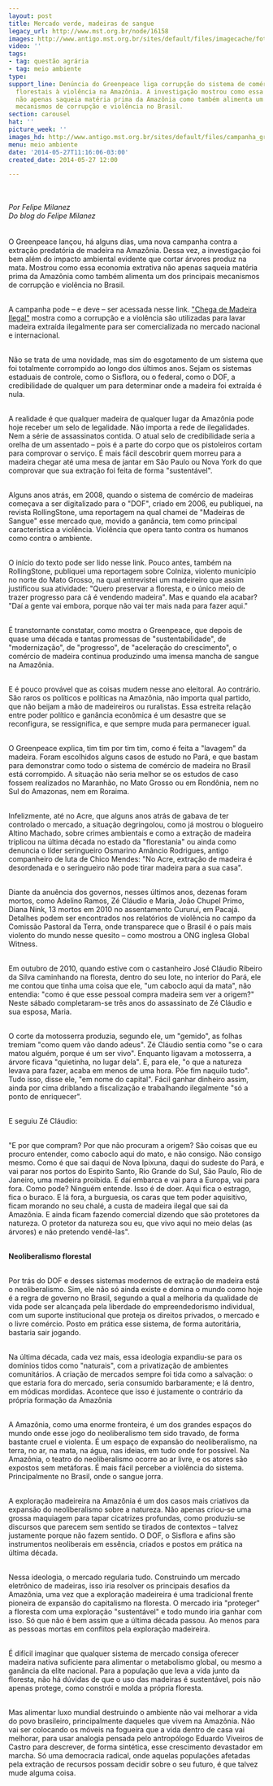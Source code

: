 ```yaml
---
layout: post
title: Mercado verde, madeiras de sangue
legacy_url: http://www.mst.org.br/node/16158
images: http://www.antigo.mst.org.br/sites/default/files/imagecache/foto_destaque/campanha_greenpeace.jpg
video: ''
tags:
- tag: questão agrária
- tag: meio ambiente
type: 
support_line: Denúncia do Greenpeace liga corrupção do sistema de comércio de produtos
  florestais à violência na Amazônia. A investigação mostrou como essa economia extrativa
  não apenas saqueia matéria prima da Amazônia como também alimenta um dos principais
  mecanismos de corrupção e violência no Brasil.
section: carousel
hat: ''
picture_week: ''
images_hd: http://www.antigo.mst.org.br/sites/default/files/campanha_greenpeace.jpg
menu: meio ambiente
date: '2014-05-27T11:16:06-03:00'
created_date: 2014-05-27 12:00

---
```

<p><em><img style="margin: 10px;" src="http://www.antigo.mst.org.br/sites/default/files/campanha_greenpeace%21.jpg" alt=""><br></em></p><p><em>Por Felipe Milanez<br>Do blog do Felipe Milanez</em><br><br><br>O Greenpeace lançou, há alguns dias, uma nova campanha contra a extração predatória de madeira na Amazônia. Dessa vez, a investigação foi bem além do impacto ambiental evidente que cortar árvores produz na mata. Mostrou como essa economia extrativa não apenas saqueia matéria prima da Amazônia como também alimenta um dos principais mecanismos de corrupção e violência no Brasil.</p><p><br>A campanha pode – e deve – ser acessada nesse link. <a href="http://www.chegademadeirailegal.org.br/">"Chega de Madeira Ilegal"</a> mostra como a corrupção e a violência são utilizadas para lavar madeira extraída ilegalmente para ser comercializada no mercado nacional e internacional.</p><p><br>Não se trata de uma novidade, mas sim do esgotamento de um sistema que foi totalmente corrompido ao longo dos últimos anos. Sejam os sistemas estaduais de controle, como o Sisflora, ou o federal, como o DOF, a credibilidade de qualquer um para determinar onde a madeira foi extraída é nula.</p><p><br>A realidade é que qualquer madeira de qualquer lugar da Amazônia pode hoje receber um selo de legalidade. Não importa a rede de ilegalidades. Nem a série de assassinatos contida. O atual selo de credibilidade seria a orelha de um assentado – pois é a parte do corpo que os pistoleiros cortam para comprovar o serviço. É mais fácil descobrir quem morreu para a madeira chegar até uma mesa de jantar em São Paulo ou Nova York do que comprovar que sua extração foi feita de forma "sustentável".</p><p><br>Alguns anos atrás, em 2008, quando o sistema de comércio de madeiras começava a ser digitalizado para o "DOF", criado em 2006, eu publiquei, na revista RollingStone, uma reportagem na qual chamei de "Madeiras de Sangue" esse mercado que, movido a ganância, tem como principal característica a violência. Violência que opera tanto contra os humanos como contra o ambiente.</p><p><br>O início do texto pode ser lido nesse link. Pouco antes, também na RollingStone, publiquei uma reportagem sobre Colniza, violento município no norte do Mato Grosso, na qual entrevistei um madeireiro que assim justificou sua atividade: "Quero preservar a floresta, e o único meio de trazer progresso para cá é vendendo madeira". Mas e quando ela acabar? "Daí a gente vai embora, porque não vai ter mais nada para fazer aqui."</p><p><br>É transtornante constatar, como mostra o Greenpeace, que depois de quase uma década e tantas promessas de "sustentabilidade", de "modernização", de "progresso", de "aceleração do crescimento", o comércio de madeira continua produzindo uma imensa mancha de sangue na Amazônia.</p><p><br>E é pouco provável que as coisas mudem nesse ano eleitoral. Ao contrário. São raros os políticos e políticas na Amazônia, não importa qual partido, que não beijam a mão de madeireiros ou ruralistas. Essa estreita relação entre poder político e ganância econômica é um desastre que se reconfigura, se ressignifica, e que sempre muda para permanecer igual.</p><p><br>O Greenpeace explica, tim tim por tim tim, como é feita a "lavagem" da madeira. Foram escolhidos alguns casos de estudo no Pará, e que bastam para demonstrar como todo o sistema de comércio de madeira no Brasil está corrompido. A situação não seria melhor se os estudos de caso fossem realizados no Maranhão, no Mato Grosso ou em Rondônia, nem no Sul do Amazonas, nem em Roraima.</p><p><br>Infelizmente, até no Acre, que alguns anos atrás de gabava de ter controlado o mercado, a situação degringolou, como já mostrou o blogueiro Altino Machado, sobre crimes ambientais e como a extração de madeira triplicou na última década no estado da "florestania" ou ainda como denuncia o líder seringueiro Osmarino Amâncio Rodrigues, antigo companheiro de luta de Chico Mendes: "No Acre, extração de madeira é desordenada e o seringueiro não pode tirar madeira para a sua casa".</p><p><br>Diante da anuência dos governos, nesses últimos anos, dezenas foram mortos, como Adelino Ramos, Zé Cláudio e Maria, João Chupel Primo, Diana Nink, 13 mortos em 2010 no assentamento Cururuí, em Pacajá. Detalhes podem ser encontrados nos relatórios de violência no campo da Comissão Pastoral da Terra, onde transparece que o Brasil é o país mais violento do mundo nesse quesito – como mostrou a ONG inglesa Global Witness.</p><p><br>Em outubro de 2010, quando estive com o castanheiro José Cláudio Ribeiro da Silva caminhando na floresta, dentro do seu lote, no interior do Pará, ele me contou que tinha uma coisa que ele, "um caboclo aqui da mata", não entendia: "como é que esse pessoal compra madeira sem ver a origem?" Neste sábado completaram-se três anos do assassinato de Zé Cláudio e sua esposa, Maria.</p><p><br>O corte da motosserra produzia, segundo ele, um "gemido", as folhas tremiam "como quem vão dando adeus". Zé Cláudio sentia como "se o cara matou alguém, porque é um ser vivo". Enquanto ligavam a motosserra, a árvore ficava "quietinha, no lugar dela". E, para ele, "o que a natureza levava para fazer, acaba em menos de uma hora. Põe fim naquilo tudo". Tudo isso, disse ele, "em nome do capital". Fácil ganhar dinheiro assim, ainda por cima driblando a fiscalização e trabalhando ilegalmente "só a ponto de enriquecer".</p><p><strong><br></strong>E seguiu Zé Cláudio:</p><p><br>"E por que compram? Por que não procuram a origem? São coisas que eu procuro entender, como caboclo aqui do mato, e não consigo. Não consigo mesmo. Como é que sai daqui de Nova Ipixuna, daqui do sudeste do Pará, e vai parar nos portos do Espirito Santo, Rio Grande do Sul, São Paulo, Rio de Janeiro, uma madeira proibida. E daí embarca e vai para a Europa, vai para fora. Como pode? Ninguém entende. Isso é de doer. Aqui fica o estrago, fica o buraco. E lá fora, a burguesia, os caras que tem poder aquisitivo, ficam morando no seu chalé, a custa de madeira ilegal que sai da Amazônia. E ainda ficam fazendo comercial dizendo que são protetores da natureza. O protetor da natureza sou eu, que vivo aqui no meio delas (as árvores) e não pretendo vendê-las".</p><p><br><strong>Neoliberalismo florestal</strong></p><p><br>Por trás do DOF e desses sistemas modernos de extração de madeira está o neoliberalismo. Sim, ele não só ainda existe e domina o mundo como hoje é a regra de governo no Brasil, segundo a qual a melhoria da qualidade de vida pode ser alcançada pela liberdade do empreendedorismo individual, com um suporte institucional que proteja os direitos privados, o mercado e o livre comércio. Posto em prática esse sistema, de forma autoritária, bastaria sair jogando.</p><p><br>Na última década, cada vez mais, essa ideologia expandiu-se para os domínios tidos como "naturais", com a privatização de ambientes comunitários. A criação de mercados sempre foi tida como a salvação: o que estaria fora do mercado, seria consumido barbaramente; e lá dentro, em módicas mordidas. Acontece que isso é justamente o contrário da própria formação da Amazônia</p><p><br>A Amazônia, como uma enorme fronteira, é um dos grandes espaços do mundo onde esse jogo do neoliberalismo tem sido travado, de forma bastante cruel e violenta. É um espaço de expansão do neoliberalismo, na terra, no ar, na mata, na água, nas ideias, em tudo onde for possível. Na Amazônia, o teatro do neoliberalismo ocorre ao ar livre, e os atores são expostos sem metáforas. É mais fácil perceber a violência do sistema. Principalmente no Brasil, onde o sangue jorra.</p><p><br>A exploração madeireira na Amazônia é um dos casos mais criativos da expansão do neoliberalismo sobre a natureza. Não apenas criou-se uma grossa maquiagem para tapar cicatrizes profundas, como produziu-se discursos que parecem sem sentido se tirados de contextos – talvez justamente porque não fazem sentido. O DOF, o Sisflora e afins são instrumentos neoliberais em essência, criados e postos em prática na última década.</p><p><br>Nessa ideologia, o mercado regularia tudo. Construindo um mercado eletrônico de madeiras, isso iria resolver os principais desafios da Amazônia, uma vez que a exploração madeireira é uma tradicional frente pioneira de expansão do capitalismo na floresta. O mercado iria "proteger" a floresta com uma exploração "sustentável" e todo mundo iria ganhar com isso. Só que não é bem assim que a última década passou. Ao menos para as pessoas mortas em conflitos pela exploração madeireira.</p><p><br>É difícil imaginar que qualquer sistema de mercado consiga oferecer madeira nativa suficiente para alimentar o metabolismo global, ou mesmo a ganância da elite nacional. Para a população que leva a vida junto da floresta, não há dúvidas de que o uso das madeiras é sustentável, pois não apenas protege, como constrói e molda a própria floresta.</p><p><br>Mas alimentar luxo mundial destruindo o ambiente não vai melhorar a vida do povo brasileiro, principalmente daqueles que vivem na Amazônia. Não vai ser colocando os móveis na fogueira que a vida dentro de casa vai melhorar, para usar analogia pensada pelo antropólogo Eduardo Viveiros de Castro para descrever, de forma sintética, esse crescimento devastador em marcha. Só uma democracia radical, onde aquelas populações afetadas pela extração de recursos possam decidir sobre o seu futuro, é que talvez mude alguma coisa.</p><p>&nbsp;</p>
